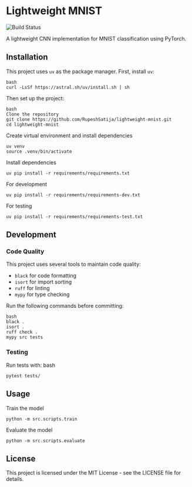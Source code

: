 # Lightweight MNIST

![Build Status](https://github.com/RupeshSatija/lightweight-mnist/actions/workflows/model_tests.yml/badge.svg)

A lightweight CNN implementation for MNIST classification using PyTorch.

## Installation

This project uses `uv` as the package manager. First, install `uv`:

```
bash
curl -LsSf https://astral.sh/uv/install.sh | sh
```

Then set up the project:

```
bash
Clone the repository
git clone https://github.com/RupeshSatija/lightweight-mnist.git
cd lightweight-mnist
```

Create virtual environment and install dependencies
```
uv venv
source .venv/bin/activate 
```

Install dependencies
```
uv pip install -r requirements/requirements.txt
```
For development
```
uv pip install -r requirements/requirements-dev.txt
```
For testing
```
uv pip install -r requirements/requirements-test.txt
```

## Development

### Code Quality

This project uses several tools to maintain code quality:
- `black` for code formatting
- `isort` for import sorting
- `ruff` for linting
- `mypy` for type checking

Run the following commands before committing:

```
bash
black .
isort .
ruff check .
mypy src tests
```

### Testing

Run tests with:
bash
```
pytest tests/
```

## Usage
Train the model
```
python -m src.scripts.train
```
Evaluate the model
```
python -m src.scripts.evaluate
```

## License
This project is licensed under the MIT License - see the LICENSE file for details.